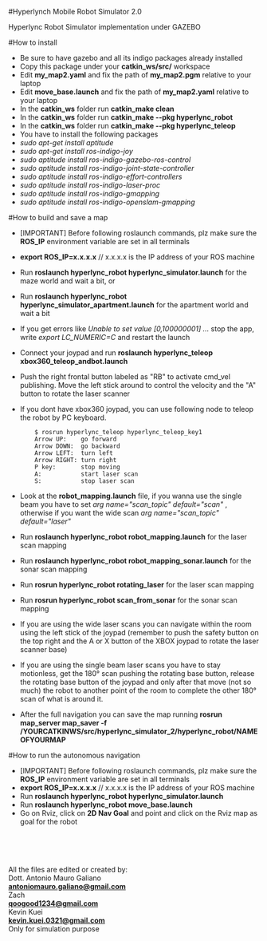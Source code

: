 #Hyperlynch Mobile Robot Simulator 2.0

Hyperlync Robot Simulator implementation under GAZEBO

#How to install

* Be sure to have gazebo and all its indigo packages already installed
* Copy this package under your **catkin_ws/src/** workspace
* Edit **my_map2.yaml** and fix the path of **my_map2.pgm** relative to your laptop
* Edit **move_base.launch** and fix the path of **my_map2.yaml** relative to your laptop
* In the **catkin_ws** folder run **catkin_make clean**
* In the **catkin_ws** folder run **catkin_make --pkg hyperlync_robot**
* In the **catkin_ws** folder run **catkin_make --pkg hyperlync_teleop**
* You have to install the following packages
* *sudo apt-get install aptitude*
* *sudo apt-get install ros-indigo-joy*
* *sudo aptitude install ros-indigo-gazebo-ros-control*
* *sudo aptitude install ros-indigo-joint-state-controller*
* *sudo aptitude install ros-indigo-effort-controllers*
* *sudo aptitude install ros-indigo-laser-proc*
* *sudo aptitude install ros-indigo-gmapping*
* *sudo aptitude install ros-indigo-openslam-gmapping*

#How to build and save a map
* [IMPORTANT] Before following roslaunch commands, plz make sure the **ROS_IP** environment variable are set in all terminals
 * **export ROS_IP=x.x.x.x**   // x.x.x.x is the IP address of your ROS machine 
* Run **roslaunch hyperlync_robot hyperlync_simulator.launch** for the maze world and wait a bit, or
* Run **roslaunch hyperlync_robot hyperlync_simulator_apartment.launch** for the apartment world and wait a bit
* If you get errors like *Unable to set value [0,100000001] ...* stop the app, write *export LC_NUMERIC=C* and restart the launch
* Connect your joypad and run **roslaunch hyperlync_teleop xbox360_teleop_andbot.launch**
 * Push the right frontal button labeled as "RB" to activate cmd_vel publishing. Move the left stick around to control the velocity and the "A" button to rotate the laser scanner 
* If you dont have xbox360 joypad, you can use following node to teleop the robot by PC keyboard.

          $ rosrun hyperlync_teleop hyperlync_teleop_key1
          Arrow UP:    go forward
          Arrow DOWN:  go backward
          Arrow LEFT:  turn left
          Arrow RIGHT: turn right
          P key:       stop moving
          A:           start laser scan
          S:           stop laser scan

* Look at the **robot_mapping.launch** file, if you wanna use the single beam you have to set *arg name="scan_topic" default="scan"* , otherwise if you want the wide scan *arg name="scan_topic" default="laser"*
* Run **roslaunch hyperlync_robot robot_mapping.launch** for the laser scan mapping
* Run **roslaunch hyperlync_robot robot_mapping_sonar.launch** for the sonar scan mapping
* Run **rosrun hyperlync_robot rotating_laser** for the laser scan mapping
* Run **rosrun hyperlync_robot scan_from_sonar** for the sonar scan mapping
* If you are using the wide laser scans you can navigate within the room using the left stick of the joypad (remember to push the safety button on the top right and the A or X button of the XBOX joypad to rotate the laser scanner base)
* If you are using the single beam laser scans you have to stay motionless, get the 180° scan pushing the rotating base button, release the rotating base button of the joypad and only after that move (not so much) the robot to another point of the room to complete the other 180° scan of what is around it.
* After the full navigation you can save the map running **rosrun map_server map_saver -f /YOURCATKINWS/src/hyperlync_simulator_2/hyperlync_robot/NAMEOFYOURMAP**

#How to run the autonomous navigation

* [IMPORTANT] Before following roslaunch commands, plz make sure the **ROS_IP** environment variable are set in all terminals
 * **export ROS_IP=x.x.x.x**                  // x.x.x.x is the IP address of your ROS machine 
* Run **roslaunch hyperlync_robot hyperlync_simulator.launch**
* Run **roslaunch hyperlync_robot move_base.launch**
* Go on Rviz, click on **2D Nav Goal** and point and click on the Rviz map as goal for the robot

<br><br><br>

All the files are edited or created by: <br>
Dott. Antonio Mauro Galiano<br>
**antoniomauro.galiano@gmail.com**<br>
Zach<br>
**qoogood1234@gmail.com**<br>
Kevin Kuei<br>
**kevin.kuei.0321@gmail.com**<br>
Only for simulation purpose<br>
